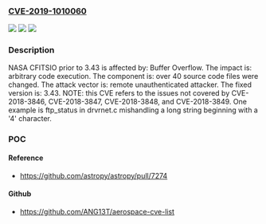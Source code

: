 ### [CVE-2019-1010060](https://cve.mitre.org/cgi-bin/cvename.cgi?name=CVE-2019-1010060)
![](https://img.shields.io/static/v1?label=Product&message=CFITSIO&color=blue)
![](https://img.shields.io/static/v1?label=Version&message=n%2Fa&color=blue)
![](https://img.shields.io/static/v1?label=Vulnerability&message=Buffer%20Overflow&color=brighgreen)

### Description

NASA CFITSIO prior to 3.43 is affected by: Buffer Overflow. The impact is: arbitrary code execution. The component is: over 40 source code files were changed. The attack vector is: remote unauthenticated attacker. The fixed version is: 3.43. NOTE: this CVE refers to the issues not covered by CVE-2018-3846, CVE-2018-3847, CVE-2018-3848, and CVE-2018-3849. One example is ftp_status in drvrnet.c mishandling a long string beginning with a '4' character.

### POC

#### Reference
- https://github.com/astropy/astropy/pull/7274

#### Github
- https://github.com/ANG13T/aerospace-cve-list

